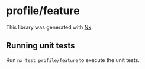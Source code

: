 # profile/feature

This library was generated with [Nx](https://nx.dev).

## Running unit tests

Run `nx test profile/feature` to execute the unit tests.
